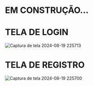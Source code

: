 # EM CONSTRUÇÃO...

# TELA DE LOGIN

![Captura de tela 2024-08-19 225713](https://github.com/user-attachments/assets/4cd9520e-aaf4-4609-9ee7-942b2c4919f5)

# TELA DE REGISTRO


![Captura de tela 2024-08-19 225700](https://github.com/user-attachments/assets/f89be7b4-c95d-4aee-9d2b-cca77a72155d)
